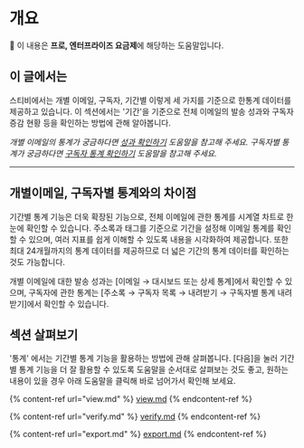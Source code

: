 # 개요

💬 이 내용은 **프로, 엔터프라이즈 요금제**에 해당하는 도움말입니다.

## 이 글에서는

스티비에서는 개별 이메일, 구독자, 기간별 이렇게 세 가지를 기준으로 한통계 데이터를 제공하고 있습니다. 이 섹션에서는 '기간'을 기준으로 전체 이메일의 발송 성과와 구독자 증감 현황 등을 확인하는 방법에 관해 알아봅니다.

_개별 이메일의 통계가 궁금하다면_ [_성과 확인하기_](../email/analytics/) _도움말을 참고해 주세요. 구독자별 통계가 궁금하다면_ [_구독자 통계 확인하기_](../list/check-subscriber-statistics/) _도움말을 참고해 주세요._

***

## 개별이메일, 구독자별 통계와의 차이점

기간별 통계 기능은 더욱 확장된 기능으로, 전체 이메일에 관한 통계를 시계열 차트로 한눈에 확인할 수 있습니다. 주소록과 태그를 기준으로 기간을 설정해 이메일 통계를 확인할 수 있으며, 여러 지표를 쉽게 이해할 수 있도록 내용을 시각화하여 제공합니다. 또한 최대 24개월까지의 통계 데이터를 제공하므로 더 넓은 기간의 통계 데이터를 확인하는 것도 가능합니다.

개별 이메일에 대한 발송 성과는 \[이메일 → 대시보드 또는 상세 통계]에서 확인할 수 있으며, 구독자에 관한 통계는 \[주소록 → 구독자 목록 → 내려받기 → 구독자별 통계 내려받기]에서 확인할 수 있습니다.



## 섹션 살펴보기

'통계' 에서는 기간별 통계 기능을 활용하는 방법에 관해 살펴봅니다. \[다음]을 눌러 기간별 통계 기능을 더 잘 활용할 수 있도록 도움말을 순서대로 살펴보는 것도 좋고, 원하는 내용이 있을 경우 아래 도움말을 클릭해 바로 넘어가서 확인해 보세요.

{% content-ref url="view.md" %}
[view.md](view.md)
{% endcontent-ref %}

{% content-ref url="verify.md" %}
[verify.md](verify.md)
{% endcontent-ref %}

{% content-ref url="export.md" %}
[export.md](export.md)
{% endcontent-ref %}
